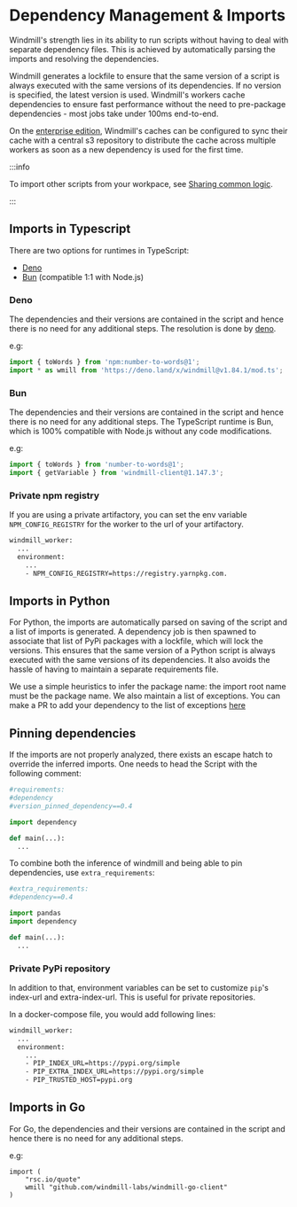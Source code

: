 # Dependency Management & Imports

Windmill's strength lies in its ability to run scripts without having to deal with separate dependency files. This is achieved by automatically parsing the imports and resolving the dependencies.

Windmill generates a lockfile to ensure that the same version of a script is always executed with the same versions of its dependencies. If no version is specified, the latest version is used. Windmill's workers cache dependencies to ensure fast performance without the need to pre-package dependencies - most jobs take under 100ms end-to-end.

On the [enterprise edition](../../misc/7_plans_details/index.mdx), Windmill's caches can be configured to sync their cache with a central s3 repository to distribute the cache across multiple workers as soon as a new dependency is used for the first time.

:::info

To import other scripts from your workpace, see [Sharing common logic](../5_sharing_common_logic/index.md).

:::

## Imports in Typescript

There are two options for runtimes in TypeScript:

- [Deno](#deno)
- [Bun](#bun) (compatible 1:1 with Node.js)

### Deno

The dependencies and their versions are contained in the script and hence there is no need for any additional steps. The resolution is done by [deno](https://deno.com/runtime).

e.g:

```ts
import { toWords } from 'npm:number-to-words@1';
import * as wmill from 'https://deno.land/x/windmill@v1.84.1/mod.ts';
```

### Bun

The dependencies and their versions are contained in the script and hence there is no need for any additional steps. The TypeScript runtime is Bun, which is 100% compatible with Node.js without any code modifications.

e.g:

```ts
import { toWords } from 'number-to-words@1';
import { getVariable } from 'windmill-client@1.147.3';
```

### Private npm registry

If you are using a private artifactory, you can set the env variable `NPM_CONFIG_REGISTRY` for the worker to the url of your artifactory.

```dockerfile
windmill_worker:
  ...
  environment:
    ...
    - NPM_CONFIG_REGISTRY=https://registry.yarnpkg.com.
```

## Imports in Python

For Python, the imports are automatically parsed on saving of the script and a list of imports is generated. A dependency job is then
spawned to associate that list of PyPi packages with a lockfile, which will lock
the versions. This ensures that the same version of a Python script is always
executed with the same versions of its dependencies. It also avoids the hassle
of having to maintain a separate requirements file.

We use a simple heuristics to infer the package name: the import root name must be the package name. We also maintain a list of exceptions.
You can make a PR to add your dependency to the list of exceptions [here](https://github.com/windmill-labs/windmill/blob/baac93f40140ee37548a273885c028a8e6500b6d/backend/parsers/windmill-parser-py-imports/src/lib.rs#L48)

## Pinning dependencies

If the imports are not properly analyzed, there exists an escape hatch to
override the inferred imports. One needs to head the Script with the following comment:

```python
#requirements:
#dependency
#version_pinned_dependency==0.4

import dependency

def main(...):
  ...
```

To combine both the inference of windmill and being able to pin dependencies, use `extra_requirements`:

```python
#extra_requirements:
#dependency==0.4

import pandas
import dependency

def main(...):
  ...
```

### Private PyPi repository

In addition to that, environment variables can be set to customize `pip`'s
index-url and extra-index-url. This is useful for private repositories.

In a docker-compose file, you would add following lines:

```dockerfile
windmill_worker:
  ...
  environment:
    ...
    - PIP_INDEX_URL=https://pypi.org/simple
    - PIP_EXTRA_INDEX_URL=https://pypi.org/simple
    - PIP_TRUSTED_HOST=pypi.org
```

## Imports in Go

For Go, the dependencies and their versions are contained in the
script and hence there is no need for any additional steps.

e.g:

```
import (
	"rsc.io/quote"
    wmill "github.com/windmill-labs/windmill-go-client"
)
```
